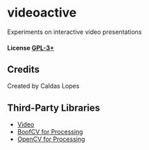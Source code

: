 # videoactive

Experiments on interactive video presentations

#### License [GPL-3+](LICENSE)

## Credits

Created by Caldas Lopes

## Third-Party Libraries

* [Video](https://processing.org/reference/libraries/video/index.html)
* [BoofCV for Processing](https://github.com/lessthanoptimal/BoofProcessing)
* [OpenCV for Processing](https://github.com/atduskgreg/opencv-processing)

